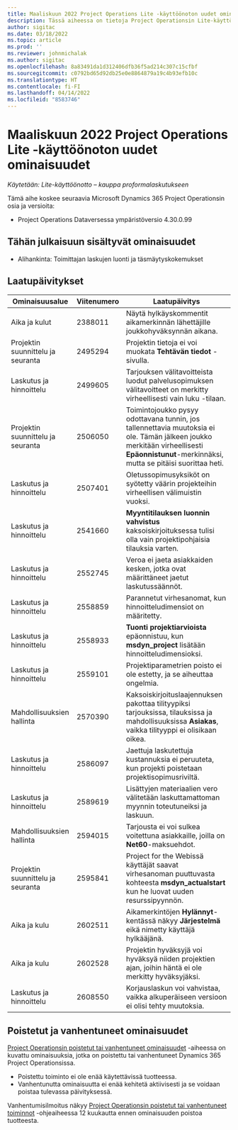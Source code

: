 ```yaml
---
title: Maaliskuun 2022 Project Operations Lite -käyttöönoton uudet ominaisuudet
description: Tässä aiheessa on tietoja Project Operationsin Lite-käyttöönoton maaliskuussa 2022 julkaistussa versiossa saatavilla olevista laatupäivityksistä.
author: sigitac
ms.date: 03/18/2022
ms.topic: article
ms.prod: ''
ms.reviewer: johnmichalak
ms.author: sigitac
ms.openlocfilehash: 8a83491da1d312406dfb36f5ad214c307c15cfbf
ms.sourcegitcommit: c0792bd65d92db25e0e8864879a19c4b93efb10c
ms.translationtype: HT
ms.contentlocale: fi-FI
ms.lasthandoff: 04/14/2022
ms.locfileid: "8583746"
---
```

# <a name="whats-new-march-2022---project-operations-lite-deployment"></a>Maaliskuun 2022 Project Operations Lite -käyttöönoton uudet ominaisuudet

_Käytetään: Lite-käyttöönotto – kauppa proformalaskutukseen_

Tämä aihe koskee seuraavia Microsoft Dynamics 365 Project Operationsin osia ja versioita:

- Project Operations Dataversessa ympäristöversio 4.30.0.99

## <a name="features-included-in-this-release"></a>Tähän julkaisuun sisältyvät ominaisuudet

- Alihankinta: Toimittajan laskujen luonti ja täsmäytyskokemukset

## <a name="quality-updates"></a>Laatupäivitykset

| Ominaisuusalue | Viitenumero | Laatupäivitys |
| --- | --- | --- |
| Aika ja kulut | 2388011 | Näytä hylkäyskommentit aikamerkinnän lähettäjille joukkohyväksynnän aikana. |
| Projektin suunnittelu ja seuranta | 2495294 | Projektin tietoja ei voi muokata **Tehtävän tiedot** -sivulla. |
| Laskutus ja hinnoittelu | 2499605 | Tarjouksen välitavoitteista luodut palvelusopimuksen välitavoitteet on merkitty virheellisesti vain luku -tilaan. |
| Projektin suunnittelu ja seuranta | 2506050 | Toimintojoukko pysyy odottavana tunnin, jos tallennettavia muutoksia ei ole. Tämän jälkeen joukko merkitään virheellisesti **Epäonnistunut**-merkinnäksi, mutta se pitäisi suorittaa heti. |
| Laskutus ja hinnoittelu | 2507401 | Oletussopimusyksiköt on syötetty väärin projekteihin virheellisen välimuistin vuoksi. |
| Laskutus ja hinnoittelu | 2541660 | **Myyntitilauksen luonnin vahvistus** kaksoiskirjoituksessa tulisi olla vain projektipohjaisia tilauksia varten. |
| Laskutus ja hinnoittelu | 2552745 | Veroa ei jaeta asiakkaiden kesken, jotka ovat määrittäneet jaetut laskutussäännöt. |
| Laskutus ja hinnoittelu | 2558859 | Parannetut virhesanomat, kun hinnoitteludimensiot on määritetty. |
| Laskutus ja hinnoittelu | 2558933 | **Tuonti projektiarvioista** epäonnistuu, kun **msdyn\_project** lisätään hinnoitteludimensioksi. |
| Laskutus ja hinnoittelu | 2559101 | Projektiparametrien poisto ei ole estetty, ja se aiheuttaa ongelmia. |
|   Mahdollisuuksien hallinta | 2570390 | Kaksoiskirjoituslaajennuksen pakottaa tilityypiksi tarjouksissa, tilauksissa ja mahdollisuuksissa **Asiakas**, vaikka tilityyppi ei olisikaan oikea. |
| Laskutus ja hinnoittelu | 2586097 | Jaettuja laskutettuja kustannuksia ei peruuteta, kun projekti poistetaan projektisopimusriviltä. |
| Laskutus ja hinnoittelu | 2589619 | Lisättyjen materiaalien vero välitetään laskuttamattoman myynnin toteutuneiksi ja laskuun. |
|   Mahdollisuuksien hallinta | 2594015 | Tarjousta ei voi sulkea voitettuna asiakkaille, joilla on **Net60**-maksuehdot. |
| Projektin suunnittelu ja seuranta | 2595841 | Project for the Webissä käyttäjät saavat virhesanoman puuttuvasta kohteesta **msdyn\_actualstart** kun he luovat uuden resurssipyynnön. |
| Aika ja kulu | 2602511 | Aikamerkintöjen **Hylännyt**-kentässä näkyy **Järjestelmä** eikä nimetty käyttäjä hylkääjänä. |
| Aika ja kulu | 2602528 | Projektin hyväksyjä voi hyväksyä niiden projektien ajan, joihin häntä ei ole merkitty hyväksyjäksi. |
| Laskutus ja hinnoittelu | 2608550 | Korjauslaskun voi vahvistaa, vaikka alkuperäiseen versioon ei olisi tehty muutoksia. |

## <a name="removed-and-deprecated-features"></a>Poistetut ja vanhentuneet ominaisuudet

[Project Operationsin poistetut tai vanhentuneet ominaisuudet](../../whats-new/removed-depreciated-features-project.md) -aiheessa on kuvattu ominaisuuksia, jotka on poistettu tai vanhentuneet Dynamics 365 Project Operationsissa.

- Poistettu toiminto ei ole enää käytettävissä tuotteessa.
- Vanhentunutta ominaisuutta ei enää kehitetä aktiivisesti ja se voidaan poistaa tulevassa päivityksessä.

Vanhentumisilmoitus näkyy [Project Operationsin poistetut tai vanhentuneet toiminnot](../../whats-new/removed-depreciated-features-project.md) -ohjeaiheessa 12 kuukautta ennen ominaisuuden poistoa tuotteesta.
